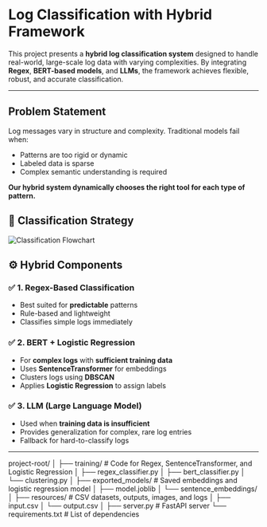 # Log Classification with Hybrid Framework

This project presents a **hybrid log classification system** designed to handle real-world, large-scale log data with varying complexities. By integrating **Regex**, **BERT-based models**, and **LLMs**, the framework achieves flexible, robust, and accurate classification.

---

## Problem Statement

Log messages vary in structure and complexity. Traditional models fail when:
- Patterns are too rigid or dynamic
- Labeled data is sparse
- Complex semantic understanding is required

**Our hybrid system dynamically chooses the right tool for each type of pattern.**
## 🧠 Classification Strategy

![Classification Flowchart]("C:\Users\Santhosh\Downloads\flowchartLOGCLASSification.png")


## ⚙️ Hybrid Components

### ✅ 1. **Regex-Based Classification**
- Best suited for **predictable** patterns
- Rule-based and lightweight
- Classifies simple logs immediately

### ✅ 2. **BERT + Logistic Regression**
- For **complex logs** with **sufficient training data**
- Uses **SentenceTransformer** for embeddings
- Clusters logs using **DBSCAN**
- Applies **Logistic Regression** to assign labels

### ✅ 3. **LLM (Large Language Model)**
- Used when **training data is insufficient**
- Provides generalization for complex, rare log entries
- Fallback for hard-to-classify logs

---

project-root/
│
├── training/              # Code for Regex, SentenceTransformer, and Logistic Regression
│   ├── regex_classifier.py
│   ├── bert_classifier.py
│   └── clustering.py
│
├── exported_models/       # Saved embeddings and logistic regression model
│   ├── model.joblib
│   └── sentence_embeddings/
│
├── resources/             # CSV datasets, outputs, images, and logs
│   ├── input.csv
│   └── output.csv
│
├── server.py              # FastAPI server
└── requirements.txt       # List of dependencies
